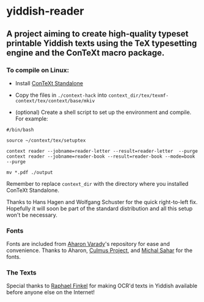 # yiddish-reader
## A project aiming to create high-quality typeset printable Yiddish texts using the TeX typesetting engine and the ConTeXt macro package.


### To compile on Linux:
- Install [ConTeXt Standalone](https://www.contextgarden.net/ConTeXt_Standalone)

- Copy the files in `./context-hack` into `context_dir/tex/texmf-context/tex/context/base/mkiv`

- (optional) Create a shell script to set up the environment and compile. For example:

```
#/bin/bash

source ~/context/tex/setuptex

context reader --jobname=reader-letter --result=reader-letter  --purge
context reader --jobname=reader-book --result=reader-book --mode=book --purge

mv *.pdf ./output
```

Remember to replace `context_dir` with the directory where you installed ConTeXt Standalone.

Thanks to Hans Hagen and Wolfgang Schuster for the quick right-to-left fix. Hopefully it will soon be part of the standard distribution and all this setup won't be necessary.

### Fonts
Fonts are included from [Aharon Varady](https://github.com/aharonium/fonts)'s repository for ease and convenience. Thanks to Aharon, [Culmus Project](http://culmus.sourceforge.net/), and [Michal Sahar](https://github.com/MichalSahar) for the fonts.

### The Texts
Special thanks to [Raphael Finkel](http://www.cs.uky.edu/~raphael/) for making OCR'd texts in Yiddish available before anyone else on the Internet!
